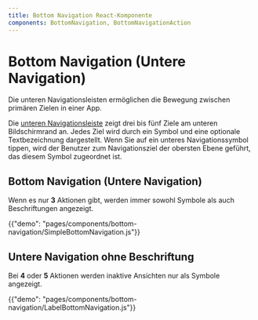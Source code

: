 ```yaml
---
title: Bottom Navigation React-Komponente
components: BottomNavigation, BottomNavigationAction
---
```


# Bottom Navigation (Untere Navigation)

<p class="description">Die unteren Navigationsleisten ermöglichen die Bewegung zwischen primären Zielen in einer App.</p>

Die [unteren Navigationsleiste](https://material.io/design/components/bottom-navigation.html) zeigt drei bis fünf Ziele am unteren Bildschirmrand an. Jedes Ziel wird durch ein Symbol und eine optionale Textbezeichnung dargestellt. Wenn Sie auf ein unteres Navigationssymbol tippen, wird der Benutzer zum Navigationsziel der obersten Ebene geführt, das diesem Symbol zugeordnet ist.

## Bottom Navigation (Untere Navigation)

Wenn es nur **3** Aktionen gibt, werden immer sowohl Symbole als auch Beschriftungen angezeigt.

{{"demo": "pages/components/bottom-navigation/SimpleBottomNavigation.js"}}

## Untere Navigation ohne Beschriftung

Bei **4** oder **5** Aktionen werden inaktive Ansichten nur als Symbole angezeigt.

{{"demo": "pages/components/bottom-navigation/LabelBottomNavigation.js"}}